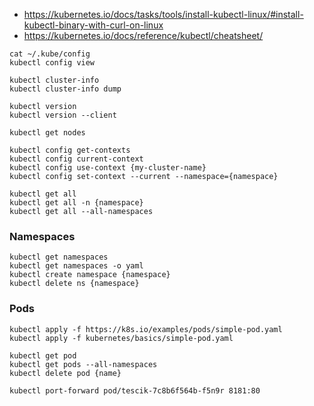 

* https://kubernetes.io/docs/tasks/tools/install-kubectl-linux/#install-kubectl-binary-with-curl-on-linux
* https://kubernetes.io/docs/reference/kubectl/cheatsheet/

~~~
cat ~/.kube/config
kubectl config view

kubectl cluster-info
kubectl cluster-info dump

kubectl version
kubectl version --client

kubectl get nodes

kubectl config get-contexts
kubectl config current-context
kubectl config use-context {my-cluster-name}
kubectl config set-context --current --namespace={namespace}

kubectl get all
kubectl get all -n {namespace}
kubectl get all --all-namespaces 
~~~

### Namespaces
~~~
kubectl get namespaces
kubectl get namespaces -o yaml
kubectl create namespace {namespace}
kubectl delete ns {namespace}
~~~

### Pods
~~~
kubectl apply -f https://k8s.io/examples/pods/simple-pod.yaml
kubectl apply -f kubernetes/basics/simple-pod.yaml

kubectl get pod
kubectl get pods --all-namespaces 
kubectl delete pod {name}

kubectl port-forward pod/tescik-7c8b6f564b-f5n9r 8181:80
~~~